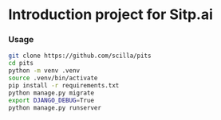 # Introduction project for Sitp.ai

### Usage

```bash
git clone https://github.com/scilla/pits
cd pits
python -m venv .venv
source .venv/bin/activate
pip install -r requirements.txt
python manage.py migrate
export DJANGO_DEBUG=True 
python manage.py runserver
```
